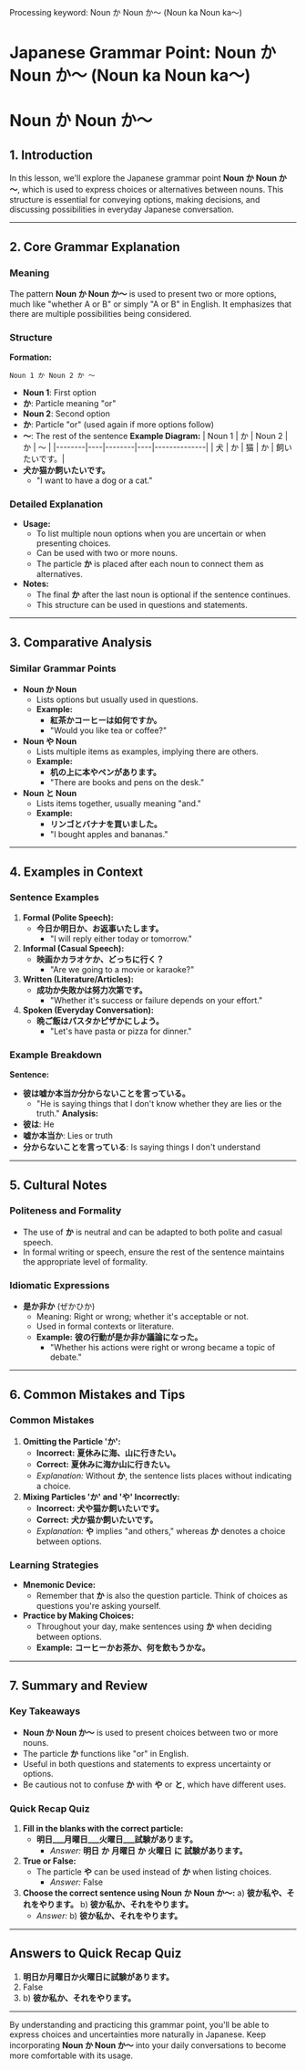 Processing keyword: Noun か Noun か～ (Noun ka Noun ka～)
# Japanese Grammar Point: Noun か Noun か～ (Noun ka Noun ka～)
# Noun か Noun か～
## 1. Introduction
In this lesson, we'll explore the Japanese grammar point **Noun か Noun か～**, which is used to express choices or alternatives between nouns. This structure is essential for conveying options, making decisions, and discussing possibilities in everyday Japanese conversation.

---
## 2. Core Grammar Explanation
### Meaning
The pattern **Noun か Noun か～** is used to present two or more options, much like "whether A or B" or simply "A or B" in English. It emphasizes that there are multiple possibilities being considered.
### Structure
**Formation:**
```
Noun 1 か Noun 2 か ～ 
```
- **Noun 1**: First option
- **か**: Particle meaning "or"
- **Noun 2**: Second option
- **か**: Particle "or" (used again if more options follow)
- **～**: The rest of the sentence
**Example Diagram:**
| Noun 1 | か | Noun 2 | か | ～            |
|--------|----|--------|----|--------------|
| 犬     | か | 猫     | か | 飼いたいです。|
- **犬か猫か飼いたいです。**
  - "I want to have a dog or a cat."
### Detailed Explanation
- **Usage:**
  - To list multiple noun options when you are uncertain or when presenting choices.
  - Can be used with two or more nouns.
  - The particle **か** is placed after each noun to connect them as alternatives.
- **Notes:**
  - The final **か** after the last noun is optional if the sentence continues.
  - This structure can be used in questions and statements.
---
## 3. Comparative Analysis
### Similar Grammar Points
- **Noun か Noun**
  - Lists options but usually used in questions.
  - **Example:** 
    - **紅茶かコーヒーは如何ですか。**
    - "Would you like tea or coffee?"
- **Noun や Noun**
  - Lists multiple items as examples, implying there are others.
  - **Example:**
    - **机の上に本やペンがあります。**
    - "There are books and pens on the desk."
- **Noun と Noun**
  - Lists items together, usually meaning "and."
  - **Example:**
    - **リンゴとバナナを買いました。**
    - "I bought apples and bananas."
---
## 4. Examples in Context
### Sentence Examples
1. **Formal (Polite Speech):**
   - **今日か明日か、お返事いたします。**
     - "I will reply either today or tomorrow."
2. **Informal (Casual Speech):**
   - **映画かカラオケか、どっちに行く？**
     - "Are we going to a movie or karaoke?"
3. **Written (Literature/Articles):**
   - **成功か失敗かは努力次第です。**
     - "Whether it's success or failure depends on your effort."
4. **Spoken (Everyday Conversation):**
   - **晩ご飯はパスタかピザかにしよう。**
     - "Let's have pasta or pizza for dinner."
### Example Breakdown
**Sentence:**
- **彼は嘘か本当か分からないことを言っている。**
  - "He is saying things that I don't know whether they are lies or the truth."
**Analysis:**
- **彼は**: He
- **嘘か本当か**: Lies or truth
- **分からないことを言っている**: Is saying things I don't understand
---
## 5. Cultural Notes
### Politeness and Formality
- The use of **か** is neutral and can be adapted to both polite and casual speech.
- In formal writing or speech, ensure the rest of the sentence maintains the appropriate level of formality.
### Idiomatic Expressions
- **是か非か** (ぜかひか)
  - Meaning: Right or wrong; whether it's acceptable or not.
  - Used in formal contexts or literature.
  - **Example:** **彼の行動が是か非か議論になった。**
    - "Whether his actions were right or wrong became a topic of debate."
---
## 6. Common Mistakes and Tips
### Common Mistakes
1. **Omitting the Particle 'か':**
   - **Incorrect:** **夏休みに海、山に行きたい。**
   - **Correct:** **夏休みに海か山に行きたい。**
   - *Explanation:* Without **か**, the sentence lists places without indicating a choice.
2. **Mixing Particles 'か' and 'や' Incorrectly:**
   - **Incorrect:** **犬や猫か飼いたいです。**
   - **Correct:** **犬か猫か飼いたいです。**
   - *Explanation:* **や** implies "and others," whereas **か** denotes a choice between options.
### Learning Strategies
- **Mnemonic Device:**
  - Remember that **か** is also the question particle. Think of choices as questions you're asking yourself.
- **Practice by Making Choices:**
  - Throughout your day, make sentences using **か** when deciding between options.
  - **Example:** **コーヒーかお茶か、何を飲もうかな。**
---
## 7. Summary and Review
### Key Takeaways
- **Noun か Noun か～** is used to present choices between two or more nouns.
- The particle **か** functions like "or" in English.
- Useful in both questions and statements to express uncertainty or options.
- Be cautious not to confuse **か** with **や** or **と**, which have different uses.
### Quick Recap Quiz
1. **Fill in the blanks with the correct particle:**
   - **明日___月曜日___火曜日___試験があります。**
     - *Answer:* **明日** **か** **月曜日** **か** **火曜日** **に** **試験があります。**
2. **True or False:**
   - The particle **や** can be used instead of **か** when listing choices.
     - *Answer:* False
3. **Choose the correct sentence using **Noun か Noun か～**:**
   a) **彼か私や、それをやります。**
   b) **彼か私か、それをやります。**
   - *Answer:* b) **彼か私か、それをやります。**
---
## Answers to Quick Recap Quiz
1. **明日か月曜日か火曜日に試験があります。**
2. False
3. b) **彼か私か、それをやります。**
---
By understanding and practicing this grammar point, you'll be able to express choices and uncertainties more naturally in Japanese. Keep incorporating **Noun か Noun か～** into your daily conversations to become more comfortable with its usage.
